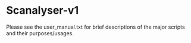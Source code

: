 # Scanalyser-v1
Please see the user_manual.txt for brief descriptions of the major scripts and their purposes/usages.
